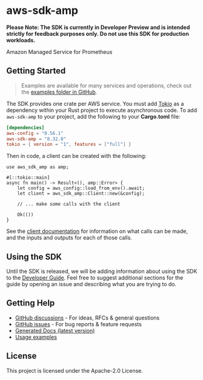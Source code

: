 # aws-sdk-amp

**Please Note: The SDK is currently in Developer Preview and is intended strictly for
feedback purposes only. Do not use this SDK for production workloads.**

Amazon Managed Service for Prometheus

## Getting Started

> Examples are available for many services and operations, check out the
> [examples folder in GitHub](https://github.com/awslabs/aws-sdk-rust/tree/main/examples).

The SDK provides one crate per AWS service. You must add [Tokio](https://crates.io/crates/tokio)
as a dependency within your Rust project to execute asynchronous code. To add `aws-sdk-amp` to
your project, add the following to your **Cargo.toml** file:

```toml
[dependencies]
aws-config = "0.56.1"
aws-sdk-amp = "0.32.0"
tokio = { version = "1", features = ["full"] }
```

Then in code, a client can be created with the following:

```rust,no_run
use aws_sdk_amp as amp;

#[::tokio::main]
async fn main() -> Result<(), amp::Error> {
    let config = aws_config::load_from_env().await;
    let client = aws_sdk_amp::Client::new(&config);

    // ... make some calls with the client

    Ok(())
}
```

See the [client documentation](https://docs.rs/aws-sdk-amp/latest/aws_sdk_amp/client/struct.Client.html)
for information on what calls can be made, and the inputs and outputs for each of those calls.

## Using the SDK

Until the SDK is released, we will be adding information about using the SDK to the
[Developer Guide](https://docs.aws.amazon.com/sdk-for-rust/latest/dg/welcome.html). Feel free to suggest
additional sections for the guide by opening an issue and describing what you are trying to do.

## Getting Help

* [GitHub discussions](https://github.com/awslabs/aws-sdk-rust/discussions) - For ideas, RFCs & general questions
* [GitHub issues](https://github.com/awslabs/aws-sdk-rust/issues/new/choose) - For bug reports & feature requests
* [Generated Docs (latest version)](https://awslabs.github.io/aws-sdk-rust/)
* [Usage examples](https://github.com/awslabs/aws-sdk-rust/tree/main/examples)

## License

This project is licensed under the Apache-2.0 License.

